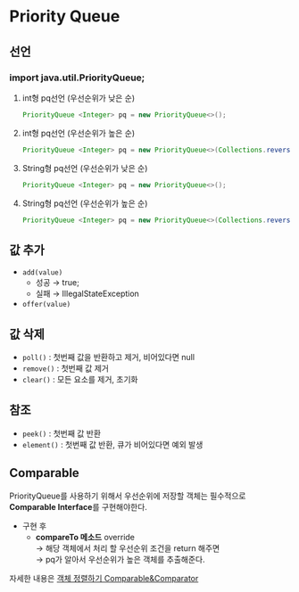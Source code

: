 # Priority Queue
## 선언
### import java.util.PriorityQueue;
1. int형 pq선언 (우선순위가 낮은 순)
    ```Java
    PriorityQueue <Integer> pq = new PriorityQueue<>();
    ```
2. int형 pq선언 (우선순위가 높은 순)
    ```Java
    PriorityQueue <Integer> pq = new PriorityQueue<>(Collections.reverseOrder());
    ```
3. String형 pq선언 (우선순위가 낮은 순)
    ```Java
    PriorityQueue <Integer> pq = new PriorityQueue<>();
    ```
4. String형 pq선언 (우선순위가 높은 순)
    ```Java
    PriorityQueue <Integer> pq = new PriorityQueue<>(Collections.reverseOrder());
    ```

## 값 추가
- `add(value)` 
    - 성공 → true;
    - 실패 → IllegalStateException
- `offer(value)`

## 값 삭제
- `poll()` : 첫번째 값을 반환하고 제거, 비어있다면 null
- `remove()` : 첫번째 값 제거
- `clear()` : 모든 요소를 제거, 초기화

## 참조
- `peek()` : 첫번째 값 반환
- `element()` : 첫번째 값 반환, 큐가 비어있다면 예외 발생

## Comparable
PriorityQueue를 사용하기 위해서 우선순위에 저장할 객체는 필수적으로 **Comparable Interface**를 구현해야한다.

- 구현 후 
    - **compareTo 메소드** override <br>
    → 해당 객체에서 처리 할 우선순위 조건을 return 해주면 </br>
    → pq가 알아서 우선순위가 높은 객체를 추출해준다.

자세한 내용은 [객체 정렬하기 Comparable&Comparator](/Study/JAVA/Comparable&Comparator.md)